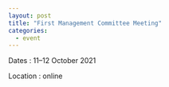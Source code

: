 ```yaml
---
layout: post
title: "First Management Committee Meeting"
categories:
  - event
---
```


Dates
:	11&ndash;12 October 2021

Location
:	online
